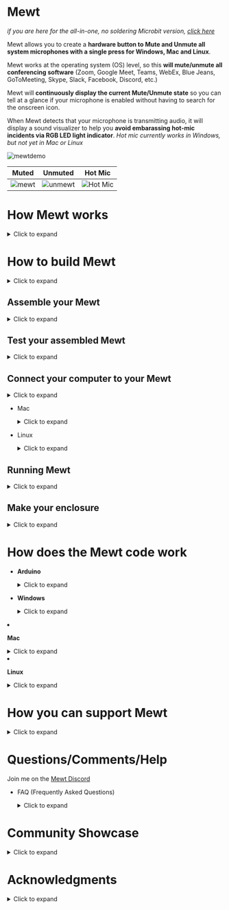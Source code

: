 # Mewt

_if you are here for the all-in-one, no soldering Microbit version, [click here](https://github.com/dakota-mewt/mewt/blob/main/README_Microbit.md)_

Mewt allows you to create a **hardware button to Mute and Unmute all system microphones with a single press for Windows, Mac and Linux**.  

Mewt works at the operating system (OS) level, so this **will mute/unmute all conferencing software** (Zoom, Google Meet, Teams, WebEx, Blue Jeans, GoToMeeting, Skype, Slack, Facebook, Discord, etc.)

Mewt will **continuously display the current Mute/Unmute state** so you can tell at a glance if your microphone is enabled without having to search for the onscreen icon. 

When Mewt detects that your microphone is transmitting audio, it will display a sound visualizer to help you **avoid embarassing hot-mic incidents via RGB LED light indicator**. _Hot mic currently works in Windows, but not yet in Mac or Linux_

![mewtdemo](/images/mewtdemolowrez.gif)

| Muted                         | Unmuted                          | Hot Mic                             |
|:-----------------------------:|:--------------------------------:|:-----------------------------------:|
| ![mewt](/images/mewt/red.jpg) | ![unmewt](/images/mewt/blue.jpg) | ![Hot Mic](/images/mewt/hotmic.gif) |

# How Mewt works

<details>
 <summary>Click to expand</summary>

Mewt is made up of 2 parts: 

1. Physical components
   1. A physical button to control mute state, with a built-in RGB LED to display mute state / hot-mic
   2. An Arduino microcontroller to interface with the button and the LED. This is also what will communicate with your computer
2. Code running on your computer to 
   1. Recognize button presses to toggle microphone mute/unmute
   2. Read microphone mute/unmute state and send information to the physical components to display status
   3. Read microphone volume levels and send information to the physical components to display hot-mic
      ![mewtdesign](/images/mewtdesign.png)

</details>

# How to build Mewt

<details>
 <summary>Click to expand</summary>

## Get physical components

<details>
 <summary>Click to expand</summary>

_Note: these are not referral links, I do not benefit from you clicking on these links.  I am not making an endorsement for Amazon or specific 3rd party merchants.  These are purely to help people get started_

### 1. Get a button (~$3 - $20)

* $18[![deluxemomentary](/images/deluxemomentary.png)](https://www.ebay.com/itm/333311892227)
  
  <details>
   <summary>Click to expand
  
  **Things to consider**
  
  </summary>
  
  * **Size**: too small makes it hard to press, too big and it takes up desk space.  
  * **Depth**: shallower buttons are easier to mount
  * **LED**: you can find buttons without LED lights, with a single colored LED light, with two color LEDs, or even with RGB (Red/Green/Blue) LEDs.  Buttons with RGB LEDs allows Mewt to function fully, but they are also often bulkier, pricier and more difficult to wire.  
  * **State**: after you press it once, if it stays depressed (On state) and vice versa, it is called a "latching" button.  If after you press it, the button resets itself so that you can never tell if it's On or Off by visually looking at it, then it is called a "momentary" button.  Mewt works with either.
  * **Form factor**: Mewt can also work as a toggle switch instead of a button
  * **Common anode vs Common cathode**:  Mewt works with either.  This just affects how you physically connect it to the Arduino.
  * **Voltage**: 3V-6V are best as that is what Arduinos output.  I have had no issues with 12V.  I don't think Arduinos can drive 120/220V.
  * **Resistor**: Buttons with built-in LEDs typically have resistors already and do not need separate resistors
  * **SPST/SPDT/DPST/DPDT**: Super confusing, right?  Here's a [link that explains](https://spemco.com/blog/single-pole-triple-throw-triple-pole-single-throw-spst-dpdt-etc-how-to-tell-the-difference) it. TL;DR: get an SPST or SPDT.  avoid DPST/DPDT, they're overkill.
  
  **Other Examples**: 
  
  | _      | Latch                                                                                           | Momentary                                                                                   | Switch                                                                                                    |
  |:------:|:-----------------------------------------------------------------------------------------------:|:-------------------------------------------------------------------------------------------:|:---------------------------------------------------------------------------------------------------------:|
  | Basic* | ![basiclatching](/images/basiclatching.png)[$3](https://www.amazon.com/dp/B07WGNSRXR)           | ![basicmomentary](/images/basicmomentary.png)[$3](https://www.amazon.com/dp/B07VSFLTMJ)     | ![basictoggleswitch](/images/basictoggleswitch.png)[$3](https://www.amazon.com/dp/B07SXRKY6C/)            |
  | Deluxe | ![deluxelatching](/images/deluxelatching.png)[$8](https://www.amazon.com/gp/product/B07KQ3P2Y2) | ![deluxemomentary](/images/deluxemomentary.png)[$18](https://www.ebay.com/itm/333311892227) | ![deluxetoggleswitch](/images/deluxetoggleswitch.png)[$10*](https://www.amazon.com/gp/product/B008DG7NWQ) |
  
  </details>
  
  * *buttons without built-in RGB LEDs will require that you separately wire in an RGB for hot-mic, or run modified code for hot-mic to display a blinking LED instead of flashing colors

### 2. Get an Arduino microcontroller (~$10)

* $8[![cheappromicro](/images/cheappromicro.png)](https://www.amazon.com/dp/B07J2Q3ZD5/)
  
  <details>
   <summary>Click to expand
  
   **Things to consider**
  
  </summary>
  
  Any Arduino model (Pro Micro, Nano, Uno, etc) should work.  Pick the USB connector of your choice (Micro-USB, Mini-USB, UBS-C), Mewt is agnostic.  
  **Things to consider**:
  
  * **Size**: Pro Micro is the smallest, followed closely by the Nano. Unos are pretty big
  * **To solder or not**: if you don't want to solder, get an Uno or a Pro Micro/Nano with pre-soldered headers ![headers](/images/arduino-with-header.png) and a breadboard ![breadboard](/images/breadboard.png).  _Headers are the pins that stick out from the Arduino_
  
  **Examples**: 
  
  | _               | Pro Micro                                  | Nano                                        | Uno                                        |
  |:---------------:|:------------------------------------------:|:-------------------------------------------:|:------------------------------------------:|
  | Size            | Smallest ![promicro](/images/promicro.png) | Slightly larger ![nano](/images/nano.png)   | Large ![uno](/images/uno.png)              |
  | With Headers    | N/A                                        | [$6](https://www.amazon.com/dp/B082HGQ24C/) | [$11](https://www.amazon.com/dp/B016D5KOO) |
  | Without Headers | [$8](https://www.amazon.com/dp/B07J2Q3ZD5) | [$13](https://www.amazon.com/dp/B07VX7MX27) | N/A                                        |
  
  </details>

### 3. Get wires, solder, soldering iron

### Don't want to solder?

<details>
   <summary>If so, click here to expand</summary>

### Basic Mewt

You may be interested in building a simplified version of Mewt because you don't want to solder, or because it is a good way to learn/experiment, or as a project for your kids. 

![mewtbasic](/images/mewtbasic.gif)

**Get an Arduino Starter Kit**: 

* $20[![arduinostarterkit](/images/arduinostarterkit.png)](https://www.amazon.com/dp/B01DGD2GAO/)

It will come with everything you need (Arduino, breadboard, wires, buttons, LEDs, resistors).  Plus you still have spare parts to make other projects when you're done!

**Or a Microbit**:

* $15[![microbit](/images/mewtdemomicrobitlowrez.gif)](https://www.adafruit.com/product/3530)
* You won't have to wire **ANYTHING** up, the buttons and LED displays are built-in.
* Skip over to the [Microbit readme](https://github.com/dakota-mewt/mewt/blob/main/README_Microbit.md)
  
  </details>

</details>

## Test physical components

<details>
 <summary>Click to expand</summary>

### 1. Plug in your Arduino and find its COM port

<details>
 <summary>Click to expand</summary>

* Windows
  
  <details>
   <summary>Click to expand</summary>
  
  1. Click Start 
     ![clickstart](/images/screenshots/windows/clickstart.png)
  2. Type in **_device manager_** to search and open 
     ![devicemanager](/images/screenshots/windows/devicemanager.png)
  3. Scroll down to **_ports_** and expand it.  _Note: you may not see a Ports listing until after the next step, don't panic._
  4. Now plug your Arduino into your computer's USB port.  Depending on your Arduino model, you may see some lights blink on your Arduino at this point.
  5. The **_Device Manager_** window may refresh at this point.  scroll down to **_ports_**, and expand it (again).
  6. You should see a listing for **_Arduino [specific model] (COMx)_** where **_x_** is usually a number from 3 - 15 
     ![ports](/images/screenshots/windows/ports.png)
  7. Jot down the COMx serial port somewhere, we'll need to reference it later
     
     </details>

* Mac
  
  <details>
   <summary>Click to expand</summary>
  
  1. Click **_Finder->Applications->Utilities->Terminal_** 
     ![terminal](/images/screenshots/mac/terminal.png)
  2. In the Terminal window, type in **_ls /dev/tty.*_** and hit enter. Make a mental note of the results.  
     ![portsbeforearduino](/images/screenshots/mac/portsbeforearduino.png)
  3. Now plug your Arduino into your computer's USB port.  Depending on your Arduino model, you may see some lights blink on your Arduino at this point.
  4. In the Terminal window, type in **_ls /dev/tty.*_** and hit enter (again). 
     ![portsafterarduino](/images/screenshots/mac/portsafterarduino.png)
  5. Jot down the new entry **_/dev/tty.XXXXXXXX_** serial port somewhere, we'll need to reference it later
     
     </details>

* Linux
  
  <details>
   <summary>Click to expand</summary>
  
  1. In a Terminal window, type in **_ls /dev/tty.*_** and hit enter. Make a mental note of the results.  
     ![portsbeforearduino](/images/screenshots/mac/portsbeforearduino.png)
  2. Now plug your Arduino into your computer's USB port.  Depending on your Arduino model, you may see some lights blink on your Arduino at this point.
  3. In the Terminal window, type in **_ls /dev/tty.*_** and hit enter (again). 
     ![portsafterarduino](/images/screenshots/mac/portsafterarduino.png)
  4. Jot down the new entry **_/dev/tty.XXXXXXXX_** serial port somewhere, we'll need to reference it later
     
     </details>
     </details>

### 2. Download and install the Arduino IDE to test your Arduino

<details>
 <summary>Click to expand</summary>

1. Go to [The Arduino Download Page](https://www.arduino.cc/en/software) to download the latest IDE for your OS

2. Click on **Windows Installer** to download the latest version
   ![arduinodownload](/images/screenshots/arduino/arduinodownload.png)

3. Install and launch the IDE

4. Select **_File->New_** and delete everything in the new window that opens up

5. Select **_Tools->Board_** and choose your Arduino model.  _for Pro Micros, choose Arduino Leonardo_ 
   ![boards](/images/screenshots/arduino/boards.png)

6. Select **_Tools->Ports_** and choose the same serial port that you jotted down earlier 
   ![portselection](/images/screenshots/arduino/portselection.png)

7. In the editor window paste in this code borrowed from **Abdullah Al Mamun** from [Instructables.com](https://www.instructables.com/Arduino-Function-Serialread-And-SerialreadString/) 
   
   ```c
   String a;
   void setup() {
   Serial.begin(9600); // opens serial port, sets data rate to 9600 bps
   }
   
   void loop() {
   while(Serial.available()) {
   a= Serial.readString();// read the incoming data as string
   Serial.println(a);
   }
   }
   ```

8. Select **_Sketch->Verify/Compile_**.  You can click **_Save_** when it prompts you to save the sketch folder.  
   ![verifycompile](/images/screenshots/arduino/verifycompile.png)

9. You should see a green **Done Compiling** status at the bottom of your Arduino window 
   ![donecompiling](/images/screenshots/arduino/donecompiling.png)

10. Select **_Sketch->Upload_**.
    ![upload](/images/screenshots/arduino/upload.png)

11. You should see the status change to **Uploading**, the lights on the Arduino should blink, followed by a green **Done Uploading** status at the bottom of your Arduino window. 
    ![doneuploading](/images/screenshots/arduino/doneuploading.png)

12. If you get an error while uploading, some Arduino models require you to select your Bootloader.  To do that, select **_Tools->Processor->(Old Bootloader)_** and try uploading again.  
    ![processorbootloader](/images/screenshots/arduino/processorbootloader.png)

13. Select **_Tools->Serial Monitor_** 
    ![serialmonitor](/images/screenshots/arduino/serialmonitor.png)

14. Make sure the 2 selections on the lower right hand of the screen are: **Both NL & CR** and **9600 baud** 
    ![serialmonitorparameter](/images/screenshots/arduino/serialmonitorparameter.png)

15. In the text box, type in **_Hello World_** and click **_Send_**

16. If all goes well, you should see the same words show up below the text box next to a timestamp 
    ![helloworld](/images/screenshots/arduino/helloworld.png)

17. **Congratulations** if this is your first Arduino program!  Go get a gummi bear and shove it in your face!
    
    <details>
    <summary>
    
    _Curious as to what the program did?_
    
    </summary>
    
    It created a variable (**a**) to be a placeholder.  It then set speed at which the Arduino communicates with the computer over the Serial port (interesting tidbit, USB stands for _Universal **Serial** Bus_) to 9600 bauds.  Remember that is also the speed that we are using to monitor the iteractions.  
    
    After that, it runs an infinite loop that checks the Serial port for data.  If there's no data, it does nothing.  But since it's an infinite loop, it will immediately check the Serial port for data again.  This happens over and over again until finally you type in "Hello World" and hit Send.  That sends the data from your computer over the Serial port to the Arduino.  The check detects data when this happens.  It will then use the variable (**a**) to temporarily hold on to that data.  Lastly, it will dump that data back onto the Serial port for the computer to display.
    
    This is why everything you type in the text box will show up in the output window after a small delay.
    
    </details>
    </details>

### 3. Test your button

<details>
 <summary>Click to expand</summary>

* **SPST/SPDT/DPST/DPDT**: Here's a [link that explains](https://spemco.com/blog/single-pole-triple-throw-triple-pole-single-throw-spst-dpdt-etc-how-to-tell-the-difference) it.

**If your button is a SPST**
   <details>
   <summary>Click to expand</summary>

   Then, it should have 2 switch terminals.  

* A Common (sometimes labeled **C**)

* A Normally Open (sometimes labeled **NO**)
  
  </details>

**If your button is a SPDT**
   <details>
   <summary>Click to expand</summary>

   Then, it should have 3 switch terminals.  
   ![spdtschematics](/images/spdtschematics.png)

* A Common (sometimes labeled **C**)

* A Normally Open (sometimes labeled **NO**)

* A Normally Closed (sometimes labeled **NC**)
  
  </details>

* Connect the button **NO** terminal to **D2** on your Arduino
* Connect the button **C** terminal to **GND** on your Arduino

_Consider testing with jumper cables and a breadboard rather than directly soldering.  It is easier to identify faulty components or make changes this way._
  ![buttontestwiring](/images/buttontestwiring.png)

* in the editor window paste in [this code](/code/arduino/tests/mewt-button-test.ino) 
  
  <details>
  <summary>
  
   _See the code_
  
  </summary>
  
  ```c
  const int mewtButton = 2;     
     int mewtState = 0;
     byte inByte;     
     int inInt;
  
  void setup() {
  Serial.begin(9600);
  Serial.setTimeout(50);
  // initialize digital pin LED_BUILTIN as an output.
  pinMode(LED_BUILTIN, OUTPUT);
  pinMode(mewtButton, INPUT_PULLUP);   
  }
  
  // the loop function runs over and over again forever
  void loop() {    
  mewtState = digitalRead(mewtButton);
  
  if (mewtState == LOW) {
    digitalWrite(LED_BUILTIN, HIGH);  
    Serial.println("pressed");      
    delay(500);
  }
  if (mewtState == HIGH) {
    digitalWrite(LED_BUILTIN, LOW);  
    Serial.println("released");      
    delay(500);
  }
  delay(500);
  }
  ```
  
  </details>
1. Select **_Sketch->Verify/Compile_**.  You can click **_Save_** when it prompts you to save the sketch folder.  
   ![verifycompile](/images/screenshots/arduino/verifycompile.png)

2. You should see a green **Done Compiling** status at the bottom of your Arduino window 
   ![donecompiling](/images/screenshots/arduino/donecompiling.png)

3. Select **_Sketch->Upload_**.  
   ![upload](/images/screenshots/arduino/upload.png)

4. You should see the status change to **Uploading**, the lights on the Arduino should blink, followed by a green **Done Uploading** status at the bottom of your Arduino window. 
   ![doneuploading](/images/screenshots/arduino/doneuploading.png)

5. If you get an error while uploading, some Arduino models require you to select your Bootloader.  To do that, select **_Tools->Processor->(Old Bootloader)_** and try uploading again.  
   ![processorbootloader](/images/screenshots/arduino/processorbootloader.png)

6. Select **_Tools->Serial Monitor_** 
   ![serialmonitor](/images/screenshots/arduino/serialmonitor.png)

7. Make sure the 2 selections on the lower right hand of the screen are: **Both NL & CR** and **9600 baud** 
   ![serialmonitorparameter](/images/screenshots/arduino/serialmonitorparameter.png)

8. If all goes well, you should see the word **pressed** in the output window every time you press the button.  It should display **released** when you let go of the button.
   ![buttontest](/images/screenshots/arduino/buttontest.png)

9. If you get the opposite result of what you are looking for (output says **pressed** when you release the button and it says **released** when you press the button), simply swap the wires connecting to the button terminals

10. **Congratulations** if this is your first time connecting a piece of physical hardware to your code!  Go get another gummi bear and shove it in your face! 
    
    <details>
    <summary>
    
    _Curious as to what the program did?_
    
    </summary>
    It sets a variable (**mewtButton**) to the Arduino #2 pin, and creates a variable (**mewtState**).

It sets the Serial speed to be 9600, and a timeout of 50 (milliseconds).  The default timeout is 1 second, so a 50 millisecond time will allow faster responses from the Arduino.

We also initialize **LED_BUILTIN** (Arduino's built-in LED) and the MewtButton.  **INPUT_PULLUP** uses Arduino's built-in resistor so you can avoid having to physically wire in a resistor to make the button work.

Inside the infinite loop, we read the current state from **mewtButton**, which is reading from Arduino's #2 pin, and puts it into **mewtState** variable.  

Then we check the value of the state.  If it is **LOW**, then that means that the button has been pressed.  We then output that state by turning on **LED_BUILTIN** and also write **pressed** on the serial port to be displayed by the computer.  That will happen as long as the button is pressed.

If we release the button, then **mewtState** would be **HIGH**.  We then output that state by turning off **LED_BUILTIN** and also write **released** on the serial port to be displayed by the computer.  That will happen as long as the button is pressed.
 </details>

</details>

### 4. Test your LED

<details>
 <summary>Click to expand</summary>

* **Common Cathode vs Common Anode**: Here's a [link that explains](https://forum.arduino.cc/index.php?topic=22413.0) it.

**If LED is Common Cathode**
   <details>
   <summary>Click to expand</summary>

* A Common (sometimes labeled **C** or **-**) - you will connect this to **GND** on your Arduino
* A Terminal for every color LED in your light - You will start by identifying the terminal for the red LED and connecting it to the **D4** pins on your Arduino
  ![ledtestwiring-commoncathode](/images/ledtestwiring-commoncathode.png)

* in the editor window paste in [this code](/code/arduino/tests/mewt-ledcommoncathode-test.ino) 
  
  <details>
  <summary>
  
   _See the code_
  
  </summary>
  
  ```c
  const int led0 = 0;     
  const int led1 = 1;     
  const int led3 = 3;     
  const int led4 = 4;     
  const int led5 = 5;     
  const int led6 = 6;     
  const int led7 = 7;     
  const int led8 = 8;     
  const int led9 = 9;     
  const int led10 = 10;     
  const int led11 = 11;     
  const int led12 = 12; 
  const int led13 = 13; 
  
  const int mewtButton = 2;     
        int mewtState = 0;
        byte inByte;     
        int inInt;
  
  void setup() {
    Serial.begin(9600);
    Serial.setTimeout(50);
    // initialize digital pin LED_BUILTIN as an output.
    pinMode(LED_BUILTIN, OUTPUT);
    pinMode(led0, OUTPUT);
    pinMode(led1, OUTPUT);
    pinMode(led3, OUTPUT);
    pinMode(led4, OUTPUT);
    pinMode(led5, OUTPUT);
    pinMode(led6, OUTPUT);
    pinMode(led7, OUTPUT);
    pinMode(led8, OUTPUT);
    pinMode(led9, OUTPUT);
    pinMode(led10, OUTPUT);
    pinMode(led11, OUTPUT);
    pinMode(led12, OUTPUT);
    pinMode(led13, OUTPUT);
    pinMode(mewtButton, INPUT_PULLUP);   
   }
  
  // the loop function runs over and over again forever
  void loop() {    
    digitalWrite(led0, HIGH);
    digitalWrite(led1, HIGH);
    digitalWrite(led3, HIGH);
    digitalWrite(led4, HIGH);
    digitalWrite(led5, HIGH);
    digitalWrite(led6, HIGH);
    digitalWrite(led7, HIGH);
    digitalWrite(led9, HIGH);
    digitalWrite(led10, HIGH);
    digitalWrite(led11, HIGH);
    digitalWrite(led12, HIGH);
    digitalWrite(led13, HIGH);
    mewtState = digitalRead(mewtButton);
  
    if (mewtState == LOW) {
      digitalWrite(LED_BUILTIN, HIGH);  
      Serial.println("pressed");      
      delay(50);
    }
    if (mewtState == HIGH) {
      digitalWrite(LED_BUILTIN, LOW);  
      Serial.println("released");      
      delay(50);
    }
  }
  ```
  
  </details>   
  </details>

**If LED is Common Anode**
   <details>
   <summary>Click to expand</summary>

* A Common (sometimes labeled **C** or **+**) - you will connect this to **5V/VCC** on your Arduino
* A Terminal for every color LED in your light - You will start by identifying the terminal for the red LED and connecting it to the **D4** pins on your Arduino
  ![ledtestwiring-commonannode](/images/ledtestwiring-commonanode.png)

* in the editor window paste in [this code](/code/arduino/tests/mewt-ledcommonanode-test.ino) 
  
  <details>
  <summary>
  
   _See the code_
  
  </summary>
  
  ```c
  const int led0 = 0;     
  const int led1 = 1;     
  const int led3 = 3;     
  const int led4 = 4;     
  const int led5 = 5;     
  const int led6 = 6;     
  const int led7 = 7;     
  const int led8 = 8;     
  const int led9 = 9;     
  const int led10 = 10;     
  const int led11 = 11;     
  const int led12 = 12; 
  const int led13 = 13; 
  
  const int mewtButton = 2;     
        int mewtState = 0;
        byte inByte;     
        int inInt;
  
  void setup() {
    Serial.begin(9600);
    Serial.setTimeout(50);
    // initialize digital pin LED_BUILTIN as an output.
    pinMode(LED_BUILTIN, OUTPUT);
    pinMode(led0, OUTPUT);
    pinMode(led1, OUTPUT);
    pinMode(led3, OUTPUT);
    pinMode(led4, OUTPUT);
    pinMode(led5, OUTPUT);
    pinMode(led6, OUTPUT);
    pinMode(led7, OUTPUT);
    pinMode(led8, OUTPUT);
    pinMode(led9, OUTPUT);
    pinMode(led10, OUTPUT);
    pinMode(led11, OUTPUT);
    pinMode(led12, OUTPUT);
    pinMode(led13, OUTPUT);
    pinMode(mewtButton, INPUT_PULLUP);   
   }
  
  // the loop function runs over and over again forever
  void loop() {    
    digitalWrite(led0, LOW);
    digitalWrite(led1, LOW);
    digitalWrite(led3, LOW);
    digitalWrite(led4, LOW);
    digitalWrite(led5, LOW);
    digitalWrite(led6, LOW);
    digitalWrite(led7, LOW);
    digitalWrite(led9, LOW);
    digitalWrite(led10, LOW);
    digitalWrite(led11, LOW);
    digitalWrite(led12, LOW);
    digitalWrite(led13, LOW);
    mewtState = digitalRead(mewtButton);
  
    if (mewtState == LOW) {
      digitalWrite(LED_BUILTIN, HIGH);  
      Serial.println("pressed");      
      delay(50);
    }
    if (mewtState == HIGH) {
      digitalWrite(LED_BUILTIN, LOW);  
      Serial.println("released");      
      delay(50);
    }
  }
  ```
  
  </details>
1. Select **_Sketch->Verify/Compile_**.  You can click **_Save_** when it prompts you to save the sketch folder.  
   ![verifycompile](/images/screenshots/arduino/verifycompile.png)

2. You should see a green **Done Compiling** status at the bottom of your Arduino window 
   ![donecompiling](/images/screenshots/arduino/donecompiling.png)

3. Select **_Sketch->Upload_**.
   ![upload](/images/screenshots/arduino/upload.png)

4. You should see the status change to **Uploading**, the lights on the Arduino should blink, followed by a green **Done Uploading** status at the bottom of your Arduino window. 
   ![doneuploading](/images/screenshots/arduino/doneuploading.png)

5. If all goes well, your LED will have lit up.

6. **Congratulations** you're a pro at this point!  Go get a third gummi bear!

7. Disconnect the **red LED** from **D4** and connect the **blue LED** to **D7**

8. Disconnect the **blue LED** and from **D7** connect the **green LED** to **D9**

9. **Congratulations** you have successfully tested all the components you need to make a fully functional Mewt!  Go get a gummi worm this time!
   
   </details>

**If you have an LED separate from your button (i.e. if you are building a Mewt Basic)**
   <details>
   <summary>Click to expand</summary>
     You will also need to add an inline resistor with every color terminal.
   Follow the above directions, but use this wiring instead:

**Common cathode**
   <details>
   <summary>Click to expand</summary>

   ![ledtestwiring-commonanode-resistor](/images/ledtestwiring-commoncathode-resistor.png)
   </details>

**Common Anode**
   <details>
   <summary>Click to expand</summary>

   ![ledtestwiring-commonanode-resistor](/images/ledtestwiring-commonanode-resistor.png)
   </details>

</details>

</details>
</details>

## Assemble your Mewt

<details>
 <summary>Click to expand</summary>

Connect your button/LED to your Arduino using the wiring applicable to your components

* Button terminal -> D2

* Button common -> GND

* LED red -> D4

* LED blue -> D7

* LED green -> D9

* LED common (anode) -> 5V/VCC 

* LED common (cathode) -> GND
  
  | _                                | Common Cathode LED                                                          | Common Anode LED                                                        |
  |:--------------------------------:|:---------------------------------------------------------------------------:|:-----------------------------------------------------------------------:|
  | Deluxe (no additional resistors) | ![mewtwiring-commoncathode](/images/mewtwiring-commoncathode.png)           | ![mewtwiring-commonanode](/images/mewtwiring-commonanode.png)           |
  | Basic (with resistors)           | ![mewtbasicwiring-commoncathode](/images/mewtbasicwiring-commoncathode.png) | ![mewtbasicwiring-commonanode](/images/mewtbasicwiring-commonanode.png) |

</details>

## Test your assembled Mewt

<details>
 <summary>Click to expand</summary>

### MicroBit

<details>
 <summary>Click to expand</summary>

* Program your Microbit using [this project](https://makecode.microbit.org/_CXW3Jt4d4LgP)

* Skip to the section **Connect your computer to your Mewt**
  
  </details>
  
  ### PC
  
  If using the powershell pc code, use the non-handshake. If using the C# application, you will need the handshake version. 
  
  | _                          | Common Cathode LED                                                                                   | Common Anode LED                                                                                 |
  |:--------------------------:|:----------------------------------------------------------------------------------------------------:|:------------------------------------------------------------------------------------------------:|
  | Momentary Button           | [pc_momentary_common_cathode.ino](/code/arduino/pc_momentary_common_cathode.ino)                     | [pc_momentary_common_anode.ino](/code/arduino/pc_momentary_common_anode.ino)                     |
  | Latching Button            | [pc_latch_rgb_common_cathode.ino](/code/arduino/pc_latch_rgb_common_cathode.ino)                     | [pc_latch_rgb_common_anode.ino](/code/arduino/pc_latch_rgb_common_anode.ino)                     |
  | Momentary Button Handshake | [pc_momentary_common_cathode_handshake.ino](/code/arduino/pc_momentary_common_cathode_handshake.ino) | [pc_momentary_common_anode_handshake.ino](/code/arduino/pc_momentary_common_anode_handshake.ino) |
  | Latching Button Handshake  | [pc_latch_rgb_common_cathode_handshake.ino](/code/arduino/pc_latch_rgb_common_cathode_handshake.ino) | [pc_latch_rgb_common_anode_handshake.ino](/code/arduino/pc_latch_rgb_common_anode_handshake.ino) |
  
  ### Mac and Linux
  
  | _                | Common Cathode LED                                                                           | Common Anode LED                                                                         |
  |:----------------:|:--------------------------------------------------------------------------------------------:|:----------------------------------------------------------------------------------------:|
  | Momentary Button | [maclinux_momentary_common_cathode.ino](/code/arduino/maclinux_momentary_common_cathode.ino) | [maclinux_momentary_common_anode.ino](/code/arduino/maclinux_momentary_common_anode.ino) |
  | Latching Button  | [maclinux_latch_rgb_common_cathode.ino](/code/arduino/maclinux_latch_rgb_common_cathode.ino) | [maclinux_latch_rgb_common_anode.ino](/code/arduino/maclinux_latch_rgb_common_anode.ino) |

<details>
 <summary>

   _Curious as to how these programs differ?_
   </summary>

* A **Common Cathode** LED shares a connection to Arduino's GND (-).  Arduino sets the state based on changing the voltage applied to the pin.  When you want to turn on an LED light, the code instructs Arduino to send a value of **HIGH**

* A **Common Anode** LED shares a connection to Arduino's 5V/VCC (+).  When you want to turn on an LED light, the code instructs Arduino to send a value of **LOW**

* A **Latching Button** stays locked to an on state or an off state depending on if you've pressed or released the button.  Arduino can simply read the current state to figure out if you intend Mewt to be enabled or not.

* A **Momentary Button** resets itself when you release the button.  Because of this lack of memory (or state), Arduino cannot rely on the status of the button to tell if Mewt should be enabled or not.  Instead, Arduino needs to keep track of the state inside the code with the use of a variable.

* The **PC Mewt** streams back the microphone mute/unmute state and transmitted volume (if applicable).  Therefore, Mewt can rely on a continuous state signal to decide which color to display.

* The **Mac / Linux Mewt** currently cannot stream back mute/unmute state and transmitted volume.  Mewt relies on knowledge of the mute/unmute state of the microphone at the time of button press to determine which color to display.  
  
  </details>
1. Load the program applicable to your components into your Arduino IDE editor 
2. Select **_Sketch->Verify/Compile_**.  You can click **_Save_** when it prompts you to save the sketch folder.  
   ![verifycompile](/images/screenshots/arduino/verifycompile.png)
3. You should see a green **Done Compiling** status at the bottom of your Arduino window 
   ![donecompiling](/images/screenshots/arduino/donecompiling.png)
4. Select **_Sketch->Upload_**.
   ![upload](/images/screenshots/arduino/upload.png)
5. You should see the status change to **Uploading**, the lights on the Arduino should blink, followed by a green **Done Uploading** status at the bottom of your Arduino window. 
   ![doneuploading](/images/screenshots/arduino/doneuploading.png)
6. Select **_Tools->Serial Monitor_** 
   ![serialmonitor](/images/screenshots/arduino/serialmonitor.png)
7. Make sure the 2 selections on the lower right hand of the screen are: **Both NL & CR** and **9600 baud** 
   ![serialmonitorparameter](/images/screenshots/arduino/serialmonitorparameter.png)
8. If all goes well you should have the below reults
   
   
* when you press the button you should see the **Green LED** come on and the Arduino IDE window output should display either **1** or **0**.  Every time you press the button again, the value you see will toggle back and forth

* If using the handshake version, you must first type into the console IdentifyMewtDevice, then when you press the button you should see the **Green LED** come on and the Arduino IDE window output should display either **1** or **0**.  Every time you press the button again, the value you see will toggle back and forth

![testmewtbuttonpress](/images/mewt/testmewtbuttonpress.gif)

| Type this into Arduino text box | This should light up                                          |
|:-------------------------------:|:-------------------------------------------------------------:|
| **0**                           | Red ![red](/images/mewt/red.jpg)                              |
| **1**                           | Blue ![blue](/images/mewt/blue.jpg)                           |
| **2**                           | Green ![green](/images/mewt/green.jpg)                        |
| **3**                           | Purple ![purple](/images/mewt/purple.jpg)                     |
| **4**                           | Yellow ![yellow](/images/mewt/yellow.jpg)                     |
| **5**                           | White ![white](/images/mewt/white.jpg)                        |
| **101**                         | Flash Green 3x ![greenblink3x](/images/mewt/greenblink3x.gif) |

* **Congratulations** you have a fully functional Mewt!  Upgrade your gummi worm to a sour gummi worm!
  
  </details>

## Connect your computer to your Mewt

<details>
 <summary>Click to expand</summary>

* Windows
  
  <details>
   <summary>Click to expand</summary>
  
  1. Download [mewt.exe](/code/windows/Powershell Version/mewt.exe)   
     _your browser may give you a warning when you try to download.  Select **Keep** to continue downloading._
     ![keepanyway](/images/screenshots/windows/keepanyway.png)
  
  2. **IMPORTANT** please **UNPLUG** Mewt from your computer's USB before continuing.
  
  3. Find where you downloaded **mewt.exe** and run the file.
  
  4. Windows Defender / User Access Control may ask several times if you want to continue, follow screenshots to continue.
     ![windowsdefender](/images/screenshots/windows/windowsdefender.png)![runanyway](/images/screenshots/windows/runanyway.png)![unknownpublisher](/images/screenshots/windows/unknownpublisher.png)
  
  5. You will then see Mewt install itself
     ![installingmewt](/images/screenshots/windows/installingmewt.png)
  
  6. You will see a prompt to plug Mewt into a USB port
     ![pluginmewt](/images/screenshots/windows/pluginmewt.png)
  
  7. When you plug in your Mewt, the prompt will disappear.  Your Mewt may flash a white light briefly.  After a short delay, Mewt will light up with a steady Blue or Red light depending on whether your microphone is currently Unmuted or currently Muted.  _Based on your system/Arduino setup, it may take 15-20 seconds for the steady light to come on._
     ![mewtfirsttime](/images/mewtfirsttime.gif)
  
  8. The very first time you use Mewt, you will need to press the button twice in order to activate it (sorry, it's a bug, still a work-in-progress). After it has been activated, every single button press will turn every microphone in your system from Unmuted to Muted, and vice versa.  Below are what the colors represent:
     
     | Color   | Represents                                                                     |
     |:-------:|:------------------------------------------------------------------------------:|
     | **0**   | Muted ![red](/images/mewt/red.jpg)                                             |
     | **1**   | Unmuted, but not transmitting ![blue](/images/mewt/blue.jpg)                   |
     | **2**   | Button pressed ![green](/images/mewt/green.jpg)                                |
     | **3**   | Hot-mic display ![purple](/images/mewt/purple.jpg)                             |
     | **4**   | Hot-mic display  ![yellow](/images/mewt/yellow.jpg)                            |
     | **5**   | Hot-mic display  ![white](/images/mewt/white.jpg)                              |
     | **101** | Microphone devices have changed ![greenblink3x](/images/mewt/greenblink3x.gif) |
  * To test out Mewt, go to [online-voice-recorder.com](https://online-voice-recorder.com/), and click on the red button to record.  You should see it react to any sounds your microphone picks up.  
    ![onlinevoicerecorder](/images/onlinevoicerecorder.gif)  
    ![mewtdemo](/images/mewtdemo.gif)
    
    <details>
    <summary>
    
    _Curious as to what the installation program did? Did the installation not work?  Click here to expand_
    
    </summary>
  1. **mewt.exe** is a self-extracting version of **mewt.zip**.  
  2. Download **[mewt.zip](/code/windows/Powershell Version/mewt.zip)** to your computer
  3. Navigate to where you saved **mewt.zip**, right click on it and select _**Extract All**_
     ![extractall](/images/screenshots/windows/extractall.png)
  4. In the next window, type in _**c:\mewt**_ then _**Extract**_
     ![extracttocmewt](/images/screenshots/windows/extracttocmewt.png)
  5. **IMPORTANT** please **UNPLUG** Mewt from your computer's USB before continuing.
  6. In _**File Explorer**_ navigate to **c:\mewt**, right click on **setup_mewt.bat** (its icon has gears in it), then select _**Open**_
     ![setup_mewt.bat](/images/screenshots/windows/setup_mewt.bat.png)
  7. You will see a prompt to plug Mewt into a USB port
     ![pluginmewt](/images/screenshots/windows/pluginmewt.png)
  8. When you plug in your Mewt, the prompt will disappear.  Your Mewt may flash a white light briefly.  After a short delay, Mewt will light up with a steady Blue or Red light depending on whether your microphone is currently Unmuted or currently Muted.  _Based on your system/Arduino setup, it may take 15-20 seconds for the steady light to come on._
     ![mewtfirsttime](/images/mewtfirsttime.gif)
  9. The very first time you use Mewt, you will need to press the button twice in order to activate it (sorry, it's a bug, still a work-in-progress). After it has been activated, every single button press will turn every microphone in your system from Unmuted to Muted, and vice versa.

</details>

* Mac
  
  <details>
   <summary>Click to expand</summary>
  
  1. Download [mewt.zip](/code/mac/mewt.zip)   
     _your browser may give you a warning when you try to download.  Select **Keep** to continue downloading._
     ![keepanyway](/images/screenshots/windows/keepanyway.png)
  2. **IMPORTANT** please **UNPLUG** Mewt from your computer's USB before continuing.
  3. Navigate to where you saved **mewt.zip** from ***Finder->Downloads***, right click on it and select _**Open With->Archive Utility**_
     ![extractall](/images/screenshots/mac/archiveutility.png)
  4. Open ***Terminal*** from ***Finder->Applications->Utilities->Terminal***
  5. In the Terminal console, navigate to where you unzipped **mewt.zip** _typically this is **cd $HOME/Downloads/mewt**_
  6. Type in ***python mac_install_mewt.py***, wait for the prompt to plug in your Mewt
     ![macinstall](/images/screenshots/mac/macinstall.png)
  7. When you plug in your Mewt, the prompt will disappear.  Your Mewt may flash a white light briefly.  After a short delay, Mewt will light up with a steady Blue.  _Based on your system/Arduino setup, it may take 15-20 seconds for the steady light to come on._
     ![mewtready](/images/screenshots/mac/mewtready.png)
     
     </details>

* Linux
  
  <details>
   <summary>Click to expand</summary>
  
  1. Download [mewt.zip](/code/linux/mewt.zip)   
  2. **IMPORTANT** please **UNPLUG** Mewt from your computer's USB before continuing.
  3. Navigate to where you extracted **mewt.zip** from ***Terminal***
  4. Type in ***python3 linux_install_mewt.py***, wait for the prompt to plug in your Mewt
  5. When you plug in your Mewt, the prompt will disappear.  Your Mewt may flash a white light briefly.  After a short delay, Mewt will light up with a steady Blue.  _Based on your system/Arduino setup, it may take 15-20 seconds for the steady light to come on._
  6. Run **pacmd list-sources** to list all audio devices in your system.  
  7. With [online-voice-recorder.com](https://online-voice-recorder.com/) running, iterate through your sources with the below command until you identify the one that will correctly mute your microphone
     **pacmd set-source-mute X 1** _where X = your source number.  Start with 0 and work upwards_
  8. Once you have identified your microphone, **grep pacmd linux_mewt.py** to find the 2 instances where it's called and replace the microphone index.
  * Here are some links to get you started when you inevitably run into dependency/libraries/access issues
  * [How to install python3-pip on ubuntu 20.04](https://stackoverflow.com/questions/62317653/how-to-install-python3-pip-on-ubuntu-20-04)
  * [SerialException: could not open port /dev/ttyACM0](https://github.com/purduesigbots/pros-cli/issues/45)
  * [Command to mute and unmute a microphone](https://askubuntu.com/questions/12100/command-to-mute-and-unmute-a-microphone)
    
    </details>

</details>

## Running Mewt

<details>
 <summary>Click to expand</summary>

* Windows
  
  <details>
   <summary>Click to expand</summary>
  
  1. In _**File Explorer**_ navigate to _**C:\mewt**_
  2. To run Mewt in Headless/No-User-Interface mode, run **start_mewt.bat**
     ![startmewt](/images/screenshots/windows/startmewt.png)
  * To exit from Headless/No-User-Interface mode, simply unplug your Mewt from the USB port
  1. To run Mewt in Verbose mode, run **start_mewt_verbose.bat**.  This will open a console that will provide more information.
     ![startmewtverbose](/images/screenshots/windows/startmewtverbose.png)
     ![mewtverbose](/images/screenshots/windows/mewtverbose.png)
  * To exit from Verbose mode, you can hit ***Ctrl+C***, or close the ***PowerShell*** window or simply unplug your Mewt from the USB port
  
  * The very first time you use Mewt, you will need to press the button twice in order to activate it (sorry, it's a bug, still a work-in-progress). After it has been activated, every single button press will turn the primary microphone in your system from Unmuted to Muted, and vice versa.
    
    </details>

* Mac
  
  <details>
   <summary>Click to expand</summary>
  
  1. Open ***Terminal*** from ***Finder->Applications->Utilities->Terminal***
  2. In the Terminal console, navigate to where you unzipped **mewt.zip** _typically this is **cd $HOME/Downloads/mewt**_
  3. Type in ***python mewt.py***
     ![mewtready](/images/screenshots/mac/mewtready.png)
  * To exit from Verbose mode, you can hit ***Ctrl+C***, or close the ***PowerShell*** window or simply unplug your Mewt from the USB port
  * The very first time you use Mewt, you will need to press the button twice in order to activate it (sorry, it's a bug, still a work-in-progress). After it has been activated, every single button press will turn the primary microphone in your system from Unmuted to Muted, and vice versa.  
  * After you exit Mewt from the terminal, the light on the button will stay on until you restart Mewt or you unplug Mewt from the USB port
    
    </details>

* Linux
  
  <details>
   <summary>Click to expand</summary>
  
  1. Open ***Terminal*** 
  2. In the Terminal console, navigate to where you unzipped **mewt.zip**
  3. Type in ***python3 linux_mewt.py***
  * The very first time you use Mewt, you will need to press the button twice in order to activate it (sorry, it's a bug, still a work-in-progress). After it has been activated, every single button press will turn the primary microphone in your system from Unmuted to Muted, and vice versa.
  * After you exit Mewt from the terminal, the light on the button will stay on until you restart Mewt or you unplug Mewt from the USB port
    
    </details> 
    </details>

## Make your enclosure

<details>
 <summary>Click to expand</summary>

 Here are some different ways Mewt can be implemented.

| @Dakota-Mewt's 3D printed top                                                                              | Dakota-Mewt's 3D printed bottom                                                                                  | @Dakota-Mewt's 3d printed enclosure                                                                            |
|:----------------------------------------------------------------------------------------------------------:|:----------------------------------------------------------------------------------------------------------------:|:--------------------------------------------------------------------------------------------------------------:|
| [![@dakota-mewt'stop](/3d-enclosures/@dakota-mewt/top.png)](/3d-enclosures/%40dakota-mewt/Dakota-Mewt.stl) | [![@dakota-mewt'sbottom](/3d-enclosures/@dakota-mewt/bottom.png)](/3d-enclosures/%40dakota-mewt/Dakota-Mewt.stl) | [![@dakota-mewt'spicture](/3d-enclosures/@dakota-mewt/picture.png)]                                            |
| @kulfsson's 3D printed top                                                                                 | @kulfsson's 3D printed bottom                                                                                    | @kulfsson's 3D printed enclosure                                                                               |
| [![@kulfsson'stop](/3d-enclosures/@kulfsson/top.png)](https://www.thingiverse.com/thing:4778895/files)     | [![@kulfsson'sbottom](/3d-enclosures/@kulfsson/bottom.png)](https://www.thingiverse.com/thing:4778895/files)     | [![@kulfsson'spicture](/3d-enclosures/@kulfsson/picture.png)](https://www.thingiverse.com/thing:4778895/files) |
| Small Button                                                                                               | Medium Button                                                                                                    | Medium Button                                                                                                  |
| ![smallbutton](/images/prototypes/smallbutton.png)                                                         | ![mediumbutton](/images/prototypes/mediumbutton.png)                                                             | ![mediumbutton2](/images/prototypes/mediumbutton2.png)                                                         |
| Huge Button                                                                                                | Switch                                                                                                           | Stick                                                                                                          |
| ![hugebutton](/images/prototypes/hugebutton.png)                                                           | ![switch](/images/prototypes/switch.png)                                                                         | ![stick](/images/prototypes/stick.png)                                                                         |
| Snap Circuits                                                                                              | Microbit                                                                                                         | Basic                                                                                                          |
| ![snapcircuits](/images/prototypes/snapcircuits.png)                                                       | ![microbit](/images/prototypes/microbit.png)                                                                     | ![basic](/images/prototypes/basic.png)                                                                         |

</details>

</details>

# How does the Mewt code work


 

* **Arduino**
  
  <details>
    <summary>Click to expand</summary>
   Mewt's Arduino code wires the below inputs, outputs and placeholders together:
  
   **Input from user**
  
  * Button: User issues command to Mewt to mute/unmute microphone by pressing the button
    
    **Output to computer**
  
  * Serial: Arduino opens up a communications channel to pass along the user input via commands to the computer.  1=mute, 0=unmute
    
    **Input from computer**
  
  * Serial: After the computer issues the command to mute/unmute the system microphone, it passes a value to Arduino to represent the current state of the microphone.  0=muted, 1=umuted.  It is also possible to receive values >1 if the computer supports streaming microphone volume data (for hot-mic support).  
    
    **Output to user**
  
  * LED: Arduino takes the input from computer and maps them into different colors to be displayed to the user via the combination of RGB LED lights.  
    
    | Value                      | Meaning                                      | RGB   | Color            |
    |:--------------------------:|:--------------------------------------------:|:-----:|:----------------:|
    | 0                          | Muted                                        | R     | Red              |
    | 1                          | Unmuted                                      | B     | Blue             |
    | 2                          | Button pressed                               | G     | Green            |
    | mod 3 = 0 (3, 6, 9, etc.)  | Hot-mic                                      | RB    | Purple           |
    | mod 3 = 1 (4, 7, 10, etc.) | Hot-mic                                      | RG    | Yellow           |
    | mod 3 = 2 (5, 8, 11, etc.) | Hot-mic                                      | RGB   | White            |
    | 101                        | There's a change to the system audio devices | G G G | Flashes green 3x |
    
    **Placeholders**
  
  * toggleState: for momentary buttons, this help to keep track of whether the last button press resulted in a mute or an unmute, since you cannot read this off the button itself
  
  * lastLedDisplayUpdate: keeps track of when the last udpate came in from the computer, helps it figure out when Mewt is no longer running on the computer
  
  * lastVolume: keeps track of the previous volume.  This is currently deprecated.  It was previously used to detect volume changes to allow a single LED light to be flickered for Hot-mic if there was no RGB available
  
  * ledDisplay: holds the value received from the computer and is used to determine which color LED to light
    
    **Pseudocode**
  
  * Read current state of button
  
  * Read value from computer
  
  * Figure out what RGB to turn on depending on value from computer
  
  * Timestamps last value from computer
  
  * If it's been longer than 1 second since last value from computer, shut down all LEDs to avoid user confusion
  
  * If button was pressed, turn on Green LED to provide feedback to user
  
  * Read current state of button again
  
  * If button was previously pressed, and is now released, then user has toggled mute/unmute.  Save mute state to memory.  Send command via serial to computer.

</details>

* **Windows**
  
  <details>
    <summary>Click to expand</summary>
  
   Mewt Windows leverages the AudioDeviceCmdlets PowerShell library for its communications with system microphones.  See [Acknowledgments](#Acknowledgments)
  
   **Setup Pseudocode**
  
  * Reads command line arguments *Passing **Zoom** or **Meet** as an argument will make Mewt attempt to send the shortcut for application-level muting respectively
  
  * Reads the COM port to look for Mewt on from **mewt_com_port.txt**.  *should have been detected and written as part of the setup*
  
  * Imports AudioDeviceCmdlets library
  
  * If it's the first time Mewt/AudioDeviceCmdlets has run on this computer, it will install/copy the files to the correct directories for future use
  
  * Opens a separate process to output the volume stream of the current microphone to a file **out.txt**
  
  * Creates a Serial bus communicatioons using the COM port from above
  
  * Sends **101** to Mewt to display flashing green light to indicate Mewt is starting up
  
  * Clears the console and outputs ***Mewt Ready*** *for verbose mode*
  
  * Declares some temporary variables to keep state for last button state and ***unmewtable device*** *I encountered USB microphone that unmuted itself right after a mute command was sent that needed specialized treatment*
  
  * Takes a snapshot of all system audio devices, filtered down to just the microphones/recording devices
  
  * Starts a timer to gauge how long each press is taking to effect *for verbose mode*
    
    **Loop Pseudocode**
  
  * Take the last value from audio stream and write it to **mewt_stream.txt**
  
  * Queries current mute state from computer and inverts it *AudioDeviceCmdlets returns 1 for mute, but Mewt sends 0 for mute in order to more logically support hot-mic
  
  * If current state is unmuted, but microphone is capturing no volume, AudioDeviceCmdlets returns 0.  Replace this 0 to 1 before sending to Mewt
  
  * Otherwise, send last volume value to Mewt
  
  * Check against previous mute state to prevent unnecessary commands *sending mute when microphone is currently muted*
  
  * Read button state from Arduino
  
  * Timestamps mute state change start
  
  * If we received **Zoom** or **Meet** from command line argument, then switch windows focus to Zoom or Google Chrome respectively and send appropriate shortcut key *the Chrome tab that Meet is on has to be the in-focus tab for this to work*
  
  * Iteratives through each available system microphone and mutes them individually, making sure to save the primary microphone, and checking if there's been a change of devices *removed a device or added a device*
  
  * For every microphone muted/unmuted, timestamps how long it took from start to finish
  
  * Checks for ***unmewtable device*** *if user wants to mute, and we muted every microphone, but a microphone subsequently reports that it's unmuted*
  
  * Waits for a fraction over half a second and mutes that unmewtable device again *beats me why this works, it just does*
  
  * Once we have discovered an unmewtable device, we will save it so that we don't waste time checking it every time.  Mewt will go directly to doing a 2nd mute attempt on these devices
  
  * Exits if port to Arduino no longer active *if Mewt is physically unplugged*
    
    </details>

* **Mac**
  
  <details>
    <summary>Click to expand</summary>
  
   Mewt Mac leverages AppleScript in order to set the recording volume of the primary microphone to 0 for mute, and 100 for unmute.  *There is a more robust way to actually mute microphones (as opposed to setting volume to 0), and to iterate through each microphone.  To do so, we can leverage the **Audio MIDI Setup** application.  However, this currently takes 3-5 seconds per toggle and is not efficient enough to use without further optimization.  
  
   **Setup Pseudocode**
  
  * Reads the COM port to look for Mewt on from **port_arduino**.  *should have been detected and written as part of the setup*
  
  * Creates a Serial bus communicatioons using the COM port from above
  
  * Declares some temporary variables to keep state for last button state  
  
  * Sends **101** to Mewt to display flashing green light to indicate Mewt is starting up  
  
  * Clears the console
    
    **Loop Pseudocode**
  
  * Read button state from Arduino
  
  * _test_data.csv_ refers to hot-mic feature that is currently being tested and not yet integrated
  
  * If 1 received, then mute by calling **mac_native_mewt.scpt** AppleScript
  
  * Otherwise, if 0 received, then unmute by calling **mac_native_unmewt.scpt** AppleScript
  
  * Write 1/0 for mute/unmute to serial so Arduino can display the correct status lights
    
    </details>

* **Linux**
  
  <details>
    <summary>Click to expand</summary>
  
   Mewt Linux was tested on Ubuntu 20.04 LTS and 18.04LTS.  It leverages the PulseAudio library for its communications with system microphones.  See [Acknowledgments](#Acknowledgments)  *The code currently mutes/unmutes a single microphone as opposed to iterating through every single device.  Since you're a Linux user, have at it!*  
  
   **Setup Pseudocode**
  
  * Reads the COM port to look for Mewt on from **port_arduino**.  *should have been detected and written as part of the setup*
  
  * Creates a Serial bus communicatioons using the COM port from above
  
  * Declares some temporary variables to keep state for last button state  
  
  * Sends **101** to Mewt to display flashing green light to indicate Mewt is starting up  
  
  * Clears the console
    
    **Loop Pseudocode**
  
  * Read button state from Arduino
  
  * _test_data.csv_ refers to hot-mic feature that is currently being tested and not yet integrated
  
  * If 1 received, then mute by calling **pacmd set-source-mute _X_ 1** _where X is microphone to be muted
  
  * Otherwise, if 0 received, then unmute by calling **pacmd set-source-mute _X_01** _where X is microphone to be unmuted
  
  * Write 1/0 for mute/unmute to serial so Arduino can display the correct status lights
    
    </details>
    </details>

</details>

# How you can support Mewt

<details>
 <summary>Click to expand</summary>

 All I ask is that you take a moment to do something kind.  

* Think of what you would have been willing to contribute to the Mewt project (however small the amount), and donate that to your favorite charity instead.

* See someone hungry or cold?  Buy them a small meal or cheap socks.

* Have elderly neighbors?  Offer to help shovel their driveway or mow their lawn.

* People across the political divide have you on edge?  Bake them some cookies just to be nice.

* Even something as simple as given a random stranger your best smile.  
  
  If you can report back via this 5 second [#UnMewtForGood questionnaire](https://www.surveymonkey.com/r/DFHGL6H), it would really make my day.  I'm hoping we can push out $1000 and/or 100 hours of kindness from this little corner of the internet.
  
  </details>

# Questions/Comments/Help

Join me on the [Mewt Discord](https://discord.gg/FMm7zVdPhs)

* FAQ (Frequently Asked Questions)
  
  <details>
    <summary>Click to expand</summary>
  
  * Can you make it work without an RGB?
    
    _Yes.  Without an RGB, there are fewer ways to provide feedback about the microphone state, but we can still make it work.  Examples: 2 colors (1 for mute, 1 for unmute, blink unmute for hot mic), 1 color (on for mute, off for unmute, no hot mic), no LED (no feedback)_
  
  * The powershell window keeps opening and closing endlessly and I am seeing "faulty audio device" when running verbose mode. Windows 10 may be blocking the DLL
    
    _Go into C:\mewt and right clicked on the DLL and selected properties.  Check the box to unblock the DLL and hit apply.  Thank you @shatter71!_
    
    </details>

# Community Showcase

<details>
    <summary>Click to expand</summary>

| [Kulfsson](https://www.thingiverse.com/thing:4778895) | ![1](https://media.discordapp.net/attachments/790788123968667653/811153916401549313/unknown.png)                                                                                                                                                                            | ![2](https://media.discordapp.net/attachments/790788123968667653/811154015441125376/unknown.png)           | ![3](https://media.discordapp.net/attachments/790788123968667653/811154167191568384/unknown.png)           | ![4](https://media.discordapp.net/attachments/790788123968667653/811154273173110784/unknown.png) |
|:-----------------------------------------------------:|:---------------------------------------------------------------------------------------------------------------------------------------------------------------------------------------------------------------------------------------------------------------------------:|:----------------------------------------------------------------------------------------------------------:|:----------------------------------------------------------------------------------------------------------:|:------------------------------------------------------------------------------------------------:|
| mattlag                                               | ![1](https://media.discordapp.net/attachments/790788123968667653/813570307838836776/unknown.png)                                                                                                                                                                            |                                                                                                            |                                                                                                            |                                                                                                  |
| birlaP                                                | ![1](https://media.discordapp.net/attachments/790788123968667653/827874162252447744/IMG20210403172315.jpg)                                                                                                                                                                  | ![2](https://media.discordapp.net/attachments/790788123968667653/827874162852626442/IMG20210403172303.jpg) | ![3](https://media.discordapp.net/attachments/790788123968667653/827874163251347526/IMG20210403172257.jpg) |                                                                                                  |
| Joe_Shmow                                             | ![1](https://media.discordapp.net/attachments/790788123968667653/843379994221609010/mewt.jpg?width=729&height=1297)                                                                                                                                                         |                                                                                                            |                                                                                                            |                                                                                                  |
| Thomas Neis                                           | [![1](https://media.discordapp.net/attachments/844326788167237643/844406252872400906/unknown.png?width=735&height=1313)](https://www.tiktok.com/@razzo_studio/video/6959289075480186118?sender_device=pc&sender_web_id=6963827378129241605&is_from_webapp=v1&is_copy_url=0) |                                                                                                            |                                                                                                            |                                                                                                  |

</details>

# Acknowledgments

<details>
 <summary>Click to expand</summary>

* Mewt's Windows implementation leverages the [AudioDeviceCmdlets](https://github.com/frgnca/AudioDeviceCmdlets) library, Copyright &copy; 2016-2018 Francois Gendron <fg@frgn.ca>
* Mewt's Linux implementation leverages the [PulseAudio](https://www.freedesktop.org/wiki/Software/PulseAudio/About/) library.  
* Mewt's Windows Self-Extracting Executable file makes use of the [Shushing Face Icon](https://openmoji.org/library/#emoji=1F92B) from the [OpenMoji](https://openmoji.org/about/#acknowledgement) project.  
  
  </details>
